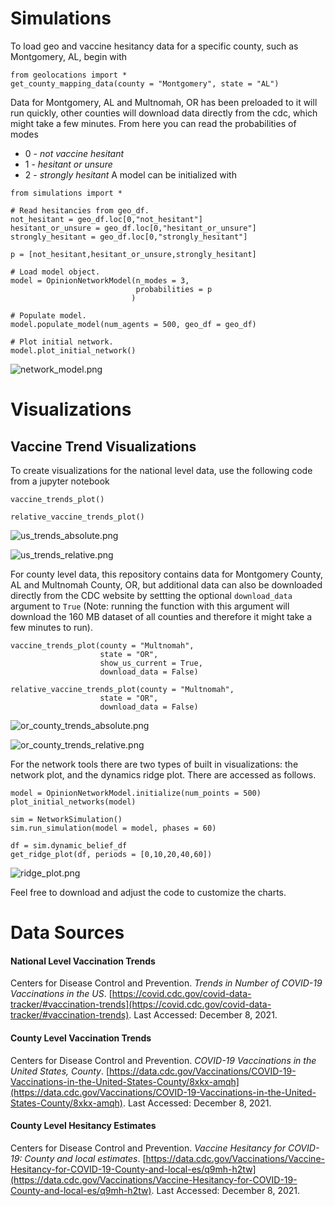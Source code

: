 # Simulations

To load geo and vaccine hesitancy data for a specific county, such as Montgomery, AL, begin with 

```
from geolocations import *
get_county_mapping_data(county = "Montgomery", state = "AL")
```
Data for Montgomery, AL and Multnomah, OR has been preloaded to it will run quickly, other counties will download data directly from the cdc, which might take a few minutes. From here you can read the probabilities of modes
* 0 - *not vaccine hesitant*
* 1 - *hesitant or unsure*
* 2 - *strongly hesitant*
A model can be initialized with 
```
from simulations import *

# Read hesitancies from geo_df.
not_hesitant = geo_df.loc[0,"not_hesitant"]
hesitant_or_unsure = geo_df.loc[0,"hesitant_or_unsure"]
strongly_hesitant = geo_df.loc[0,"strongly_hesitant"]

p = [not_hesitant,hesitant_or_unsure,strongly_hesitant]

# Load model object.
model = OpinionNetworkModel(n_modes = 3, 
                            probabilities = p
                           )

# Populate model.
model.populate_model(num_agents = 500, geo_df = geo_df)

# Plot initial network.
model.plot_initial_network()
```
![network_model.png](https://github.com/annahaensch/VaccineHesitancy/blob/main/images/network_model.png?raw=true)


# Visualizations

## Vaccine Trend Visualizations

To create visualizations for the national level data, use the following code from a jupyter notebook

```
vaccine_trends_plot()

relative_vaccine_trends_plot()
```
![us_trends_absolute.png](https://github.com/annahaensch/VaccineHesitancy/blob/main/images/us_trends_absolute.png?raw=true)

![us_trends_relative.png](https://github.com/annahaensch/VaccineHesitancy/blob/main/images/us_trends_relative.png?raw=true)

For county level data, this repository contains data for Montgomery County, AL and Multnomah County, OR, but additional data can also be downloaded directly from the CDC website by settting the optional `download_data` argument to `True` (Note: running the function with this argument will download the 160 MB dataset of all counties and therefore it might take a few minutes to run). 
```
vaccine_trends_plot(county = "Multnomah", 
					state = "OR", 
					show_us_current = True,
					download_data = False)

relative_vaccine_trends_plot(county = "Multnomah",
					state = "OR",
					download_data = False)
```
![or_county_trends_absolute.png](https://github.com/annahaensch/VaccineHesitancy/blob/main/images/or_county_trends_absolute.png?raw=true)

![or_county_trends_relative.png](https://github.com/annahaensch/VaccineHesitancy/blob/main/images/or_county_trends_relative.png?raw=true)


For the network tools there are two types of built in visualizations: the network plot, and the dynamics ridge plot.  There are accessed as follows. 

```
model = OpinionNetworkModel.initialize(num_points = 500)
plot_initial_networks(model)
```


```
sim = NetworkSimulation()
sim.run_simulation(model = model, phases = 60)

df = sim.dynamic_belief_df
get_ridge_plot(df, periods = [0,10,20,40,60])
```

![ridge_plot.png](https://github.com/annahaensch/VaccineHesitancy/blob/main/images/ridge_plot.png?raw=true)

Feel free to download and adjust the code to customize the charts.

# Data Sources

#### National Level Vaccination Trends

Centers for Disease Control and Prevention. *Trends in Number of COVID-19 Vaccinations in the US*. [https://covid.cdc.gov/covid-data-tracker/#vaccination-trends](https://covid.cdc.gov/covid-data-tracker/#vaccination-trends). Last Accessed: December 8, 2021.

#### County Level Vaccination Trends

Centers for Disease Control and Prevention. *COVID-19 Vaccinations in the United States, County*. [https://data.cdc.gov/Vaccinations/COVID-19-Vaccinations-in-the-United-States-County/8xkx-amqh](https://data.cdc.gov/Vaccinations/COVID-19-Vaccinations-in-the-United-States-County/8xkx-amqh). Last Accessed: December 8, 2021.

#### County Level Hesitancy Estimates

Centers for Disease Control and Prevention. *Vaccine Hesitancy for COVID-19: County and local estimates*. [https://data.cdc.gov/Vaccinations/Vaccine-Hesitancy-for-COVID-19-County-and-local-es/q9mh-h2tw](https://data.cdc.gov/Vaccinations/Vaccine-Hesitancy-for-COVID-19-County-and-local-es/q9mh-h2tw). Last Accessed: December 8, 2021.
